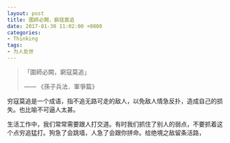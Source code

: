 ```yaml
---
layout: post
title: 圍師必闕，窮寇莫追
date: 2017-01-30 11:02:00 +0800
categories:
- Thinking
tags:
- 为人处世
---
```


<blockquote class="blockquote-center">
<p>「圍師必闕，窮寇莫追」</p>
<p> —— 《孫子兵法．軍爭篇》</p>
</blockquote>

穷寇莫追是一个成语，指不追无路可走的敌人，以免敌人情急反扑，造成自己的损失。也比喻不可逼人太甚。

生活工作中，我们常常需要跟人打交道。有时我们抓住了别人的弱点，不要抓着这个点穷追猛打。狗急了会跳墙，人急了会跟你拼命。给绝境之敌留条活路，

